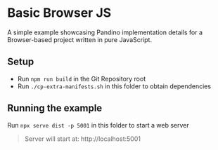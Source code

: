 # Basic Browser JS

A simple example showcasing Pandino implementation details for a Browser-based project written
in pure JavaScript.

## Setup
- Run `npm run build` in the Git Repository root
- Run `./cp-extra-manifests.sh` in this folder to obtain dependencies

## Running the example
Run `npx serve dist -p 5001` in this folder to start a web server

> Server will start at: http://localhost:5001
